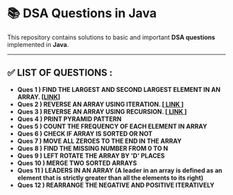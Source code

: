 <h1>📚 DSA Questions in Java</h1>

<p>This repository contains solutions to basic and important <strong> DSA questions</strong> implemented in <strong>Java</strong>.</p>

<hr>

<h2>✅ LIST OF QUESTIONS :</h2>

<ul>
  <li><strong>Ques 1 ) FIND THE LARGEST AND SECOND LARGEST ELEMENT IN AN ARRAY. [<a href="https://www.geeksforgeeks.org/problems/second-largest3735/1" target="_blank">LINK</a>]</strong></li>
  <li><strong>Ques 2 ) REVERSE AN ARRAY USING ITERATION. [<a href="https://www.geeksforgeeks.org/problems/reverse-an-array/1" target="_blank"> LINK </a>] </strong></li>
  <li><strong>Ques 3 ) REVERSE AN ARRAY USING RECURSION. [<a href="https://www.geeksforgeeks.org/problems/reverse-an-array/1" target="_blank"> LINK </a>] </strong></li>
  <li><strong>Ques 4 ) PRINT PYRAMID PATTERN</strong></li>
  <li><strong>Ques 5 ) COUNT THE FREQUENCY OF EACH ELEMENT IN ARRAY</strong></li>
  <li><strong>Ques 6 ) CHECK IF ARRAY IS SORTED OR NOT</strong></li>
  <li><strong>Ques 7 ) MOVE ALL ZEROES TO THE END IN THE ARRAY</strong></li>
  <li><strong>Ques 8 ) FIND THE MISSING NUMBER FROM 0 TO N</strong></li>
  <li><strong>Ques 9 ) LEFT ROTATE THE ARRAY BY 'D' PLACES</strong></li>
  <li><strong>Ques 10 ) MERGE TWO SORTED ARRAYS</strong></li>
  <li><strong>Ques 11 ) LEADERS IN AN ARRAY (A leader in an array is defined as an element that is strictly greater than all the elements to its right)</strong></li>
  <li><strong>Ques 12 ) REARRANGE THE NEGATIVE AND POSITIVE ITERATIVELY </strong></li>
</ul>
